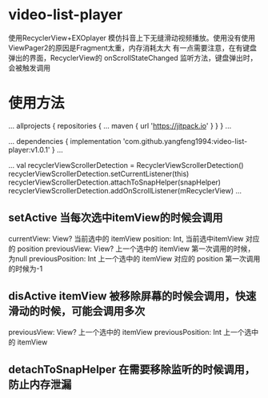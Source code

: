 # video-list-player
使用RecyclerView+EXOplayer 模仿抖音上下无缝滑动视频播放。使用没有使用ViewPager2的原因是Fragment太重，内存消耗太大
有一点需要注意，在有键盘弹出的界面，RecyclerView的 onScrollStateChanged 监听方法，键盘弹出时，会被触发调用

# 使用方法
... 
allprojects {
		repositories {
			...
			maven { url 'https://jitpack.io' }
		}
	}
... 

... 
dependencies {
	        implementation 'com.github.yangfeng1994:video-list-player:v1.0.1'
	}
... 


... 
val recyclerViewScrollerDetection = RecyclerViewScrollerDetection()
recyclerViewScrollerDetection.setCurrentListener(this)
recyclerViewScrollerDetection.attachToSnapHelper(snapHelper)
recyclerViewScrollerDetection.addOnScrollListener(mRecyclerView)
...

## setActive  当每次选中itemView的时候会调用
currentView: View?  当前选中的 itemView
position: Int,  当前选中itemView 对应的 position
previousView: View?  上一个选中的 itemView  第一次调用的时候，为null
previousPosition: Int 上一个选中的 itemView 对应的 position 第一次调用的时候为-1

## disActive itemView 被移除屏幕的时候会调用，快速滑动的时候，可能会调用多次

previousView: View?  上一个选中的 itemView 
previousPosition: Int 上一个选中的 itemView 

## detachToSnapHelper 在需要移除监听的时候调用，防止内存泄漏
